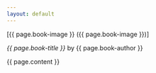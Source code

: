 ```yaml
---
layout: default
---
```


[{{ page.book-image }} ({{ page.book-image }})]

*{{ page.book-title }}* by {{ page.book-author }}

{{ page.content }}
